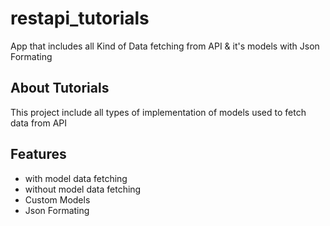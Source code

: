 # restapi_tutorials

App that includes all Kind of Data fetching from API & it's models with Json Formating 

## About Tutorials 

This project include all types of implementation of models used to fetch data from API

## Features  

- with model data fetching 
- without model data fetching
- Custom Models
- Json Formating
